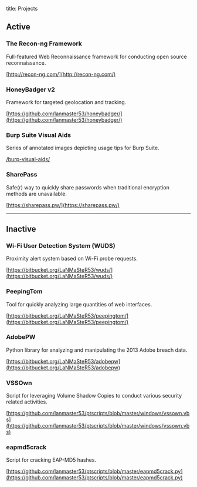 title: Projects

## Active

### The Recon-ng Framework

Full-featured Web Reconnaissance framework for conducting open source reconnaissance.

[http://recon-ng.com/](http://recon-ng.com/)

### HoneyBadger v2

Framework for targeted geolocation and tracking.

[https://github.com/lanmaster53/honeybadger/](https://github.com/lanmaster53/honeybadger/)

### Burp Suite Visual Aids

Series of annotated images depicting usage tips for Burp Suite.

[/burp-visual-aids/](/burp-visual-aids/)

### SharePass

Safe(r) way to quickly share passwords when traditional encryption methods are unavailable.

[https://sharepass.pw/](https://sharepass.pw/)

---

## Inactive

### Wi-Fi User Detection System (WUDS)

Proximity alert system based on Wi-Fi probe requests.

[https://bitbucket.org/LaNMaSteR53/wuds/](https://bitbucket.org/LaNMaSteR53/wuds/)

### PeepingTom

Tool for quickly analyzing large quantities of web interfaces.

[https://bitbucket.org/LaNMaSteR53/peepingtom/](https://bitbucket.org/LaNMaSteR53/peepingtom/)

### AdobePW

Python library for analyzing and manipulating the 2013 Adobe breach data.

[https://bitbucket.org/LaNMaSteR53/adobepw](https://bitbucket.org/LaNMaSteR53/adobepw)

### VSSOwn

Script for leveraging Volume Shadow Copies to conduct various security related activities.

[https://github.com/lanmaster53/ptscripts/blob/master/windows/vssown.vbs](https://github.com/lanmaster53/ptscripts/blob/master/windows/vssown.vbs)

### eapmd5crack

Script for cracking EAP-MD5 hashes.

[https://github.com/lanmaster53/ptscripts/blob/master/eapmd5crack.py](https://github.com/lanmaster53/ptscripts/blob/master/eapmd5crack.py)

